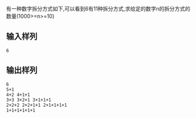 
有一种数字拆分方式如下,可以看到6有11种拆分方式,求给定的数字n的拆分方式的数量(1000>=n>=10)

## 输入样列

```
6
```

## 输出样列

```
6
5+1
4+2 4+1+1
3+3 3+2+1 3+1+1+1
2+2+2 2+2+1+1 2+1+1+1+1
1+1+1+1+1+1
```
